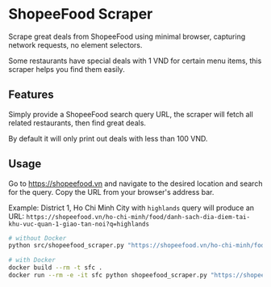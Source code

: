 # ShopeeFood Scraper

Scrape great deals from ShopeeFood using minimal browser, capturing network requests, no element selectors.

Some restaurants have special deals with 1 VND for certain menu items, this scraper helps you find them easily.

## Features

Simply provide a ShopeeFood search query URL, the scraper will fetch all related restaurants, then find great deals.

By default it will only print out deals with less than 100 VND.

## Usage

Go to https://shopeefood.vn and navigate to the desired location and search for the query. Copy the URL from your browser's address bar.

Example: District 1, Ho Chi Minh City with `highlands` query will produce an URL: `https://shopeefood.vn/ho-chi-minh/food/danh-sach-dia-diem-tai-khu-vuc-quan-1-giao-tan-noi?q=highlands`

```bash
# without Docker
python src/shopeefood_scraper.py "https://shopeefood.vn/ho-chi-minh/food/danh-sach-dia-diem-tai-khu-vuc-quan-1-giao-tan-noi?q=highlands"

# with Docker
docker build --rm -t sfc .
docker run --rm -e -it sfc python shopeefood_scraper.py "https://shopeefood.vn/ho-chi-minh/food/danh-sach-dia-diem-tai-khu-vuc-quan-1-giao-tan-noi?q=highlands"
```